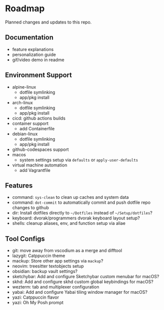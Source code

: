 # Roadmap

Planned changes and updates to this repo.

## Documentation

- feature explanations
- personalization guide
- gif/video demo in readme

## Environment Support

- alpine-linux
  - dotfile symlinking
  - app/pkg install
- arch-linux
  - dotfile symlinking
  - app/pkg install
- cicd: github actions builds
- container support
  - add Containerfile
- debian-linux
  - dotfile symlinking
  - app/pkg install
- github-codespaces support
- macos
  - system settings setup via `defaults` or `apply-user-defaults`
- virtual machine automation
  - add Vagrantfile

## Features

- command: `sys-clean` to clean up caches and system data
- command: `dot-commit` to automatically commit and push dotfile repo changes to
  github
- dir: Install dotfiles directly to `~/Dotfiles` instead of `~/Setup/dotfiles`?
- keyboard: dvorak/programmers dvorak keyboard layout setup?
- shells: cleanup aliases, env, and function setup via aliae

## Tool Configs

- git: move away from vscodium as a merge and difftool
- lazygit: Catppuccin theme
- mackup: Store other app settings via `mackup`?
- neovim: treesitter textobjects setup
- obsidian: backup vault settings?
- sketchybar: Add and configure Sketchybar custom menubar for macOS?
- skhd: Add and configure skhd custom global keybindings for macOS?
- wezterm: tab and multiplexer configuration
- yabai: Add and configure Yabai tiling window manager for macOS?
- yazi: Catppuccin flavor
- yazi: Oh My Posh prompt

